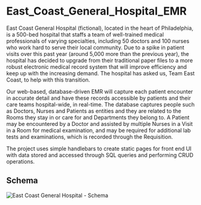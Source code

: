 # East_Coast_General_Hospital_EMR
East Coast General Hospital (fictional), located in the heart of Philadelphia, is a 500-bed hospital that staffs a team of well-trained medical professionals of varying specialties, 
including 50 doctors and 100 nurses who work hard to serve their local community. Due to a spike in patient visits over this past year (around 5,000 more than the previous year), 
the hospital has decided to upgrade from their traditional paper files to a more robust electronic medical record system that will improve efficiency and keep up with the increasing demand. 
The hospital has asked us, Team East Coast, to help with this transition. 

Our web-based, database-driven EMR will capture each patient encounter in accurate detail and have these records accessible by patients and their care teams hospital-wide, in real-time. 
The database captures people such as Doctors, Nurses and Patients as entities and they are related to the Rooms they stay in or care for and Departments they belong to. A Patient may be 
encountered by a Doctor and assisted by multiple Nurses in a Visit in a Room for medical examination, and may be required for additional lab tests and examinations, which is recorded through the Requisition.

The project uses simple handlebars to create static pages for front end UI with data stored and accessed through SQL queries and performing CRUD operations.

## Schema

![East Coast General Hospital - Schema](https://github.com/lance201/East_Coast_General_Hospital_EMR/assets/76983763/b0896f54-d316-4497-83ac-d5fadc128f84)
